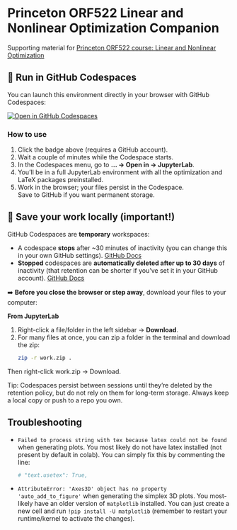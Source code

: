 # Princeton ORF522 Linear and Nonlinear Optimization Companion

Supporting material for [Princeton ORF522 course: Linear and Nonlinear Optimization](https://stellato.io/teaching/orf522)

## 🚀 Run in GitHub Codespaces

You can launch this environment directly in your browser with GitHub Codespaces:

[![Open in GitHub Codespaces](https://github.com/codespaces/badge.svg)](https://codespaces.new/orf522/companion)

### How to use

1. Click the badge above (requires a GitHub account).
2. Wait a couple of minutes while the Codespace starts.
3. In the Codespaces menu, go to **… → Open in → JupyterLab**.
4. You’ll be in a full JupyterLab environment with all the optimization and LaTeX packages preinstalled.
5. Work in the browser; your files persist in the Codespace.  
   Save to GitHub if you want permanent storage.

## 💾 Save your work locally (important!)

GitHub Codespaces are **temporary** workspaces:

- A codespace **stops** after ~30 minutes of inactivity (you can change this in your own GitHub settings). [GitHub Docs](https://docs.github.com/en/codespaces/setting-your-user-preferences/setting-your-timeout-period-for-github-codespaces)
- **Stopped** codespaces are **automatically deleted after up to 30 days** of inactivity (that retention can be shorter if you’ve set it in your GitHub account). [GitHub Docs](https://docs.github.com/en/codespaces/about-codespaces/understanding-the-codespace-lifecycle)

➡️ **Before you close the browser or step away**, download your files to your computer:

**From JupyterLab**

1. Right-click a file/folder in the left sidebar → **Download**.
2. For many files at once, you can zip a folder in the terminal and download the zip:
   ```bash
   zip -r work.zip .
   ```

Then right-click work.zip → Download.

Tip: Codespaces persist between sessions until they’re deleted by the retention policy, but do not rely on them for long-term storage. Always keep a local copy or push to a repo you own.

## Troubleshooting

- `Failed to process string with tex because latex could not be found` when generating plots.
  You most likely do not have latex installed (not present by default in colab). You can simply fix this by commenting the line:

  ```python
  # "text.usetex": True,
  ```

- `AttributeError: 'Axes3D' object has no property 'auto_add_to_figure'` when generating the simplex 3D plots.
  You most-likely have an older version of `matplotlib` installed. You can just create a new cell and run `!pip install -U matplotlib` (remember to restart your runtime/kernel to activate the changes).

